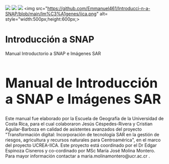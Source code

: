 <img src="https://github.com/Emmanuel461/Introducci-n-a-SNAP/blob/main/Im%C3%A1genes/ucrea.jpg"> <img src="https://github.com/Emmanuel461/Introducci-n-a-SNAP/blob/main/Im%C3%A1genes/eg.jpg"> <img src="https://github.com/Emmanuel461/Introducci-n-a-SNAP/blob/main/Im%C3%A1genes/ucr.jpg"> <img src="https://github.com/Emmanuel461/Introducci-n-a-SNAP/blob/main/Im%C3%A1genes/iica.png" alt= style="width:500px;height:600px;>

# Introducción a SNAP

Manual Introductorio a SNAP e Imágenes SAR



<h1 style="font-size:300%;">Manual de Introducción a SNAP e Imágenes SAR</h1> 

<p>Este manual fue elaborado por la Escuela de Geografía de la Universidad de Costa Rica, para el cual colaboraron Jesús Céspedes-Rivera y Cristian Aguilar-Barboza en calidad de asistentes avanzados del proyecto "Transformación digital: Incorporación de tecnología SAR en la gestión de riesgos, agricultura y recursos naturales para Centroamérica", en el marco del proyecto UCREA-IICA.
Este proyecto está coordinado por el Dr Edgar Espinoza Cisneros y co-cordinado por MSc María José Molina Montero. Para mayor información contactar a maria.molinamontero@ucr.ac.cr .</p>

   

